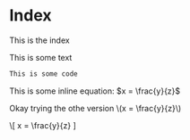 # Index

This is the index

This is some text

```bash
This is some code
```

This is some inline equation: $x = \frac{y}{z}$

Okay trying the othe version \\(x = \frac{y}{z}\\)

\\[
x = \frac{y}{z}
]

<script src="https://polyfill.io/v3/polyfill.min.js?features=es6"></script>
<script id="MathJax-script" async src="https://cdn.jsdelivr.net/npm/mathjax@3/es5/tex-mml-chtml.js"></script>
